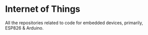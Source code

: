 # Internet of Things

All the repositories related to code for embedded devices, primarily, ESP826 & Arduino.
